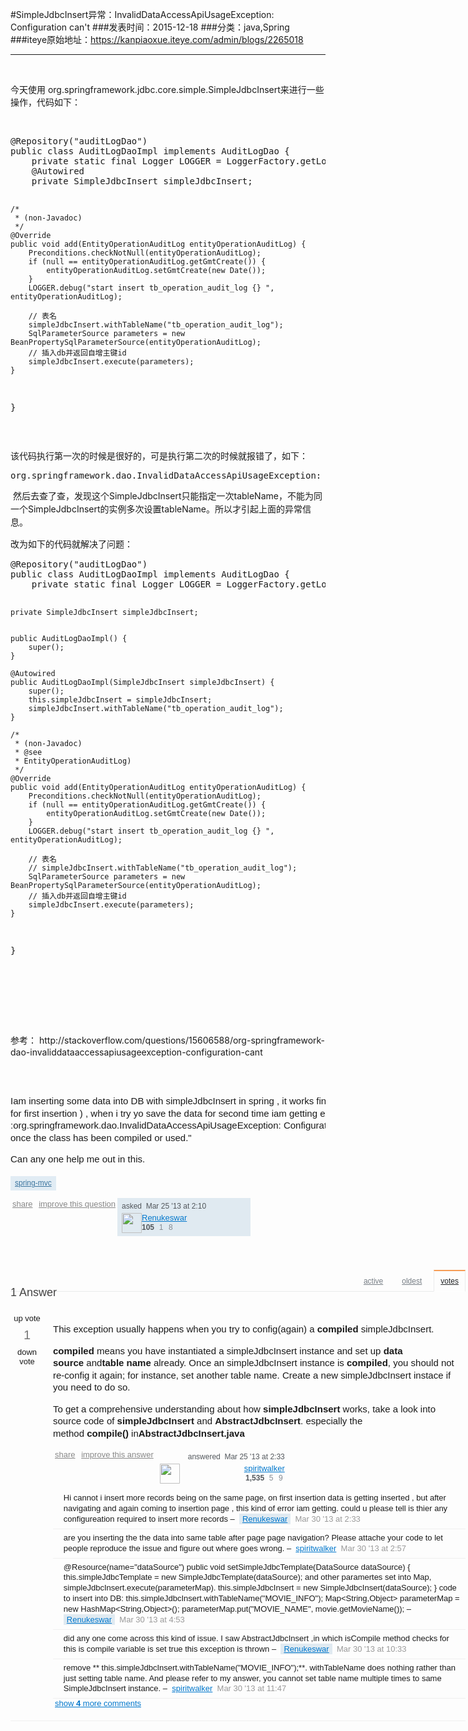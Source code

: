 #SimpleJdbcInsert异常：InvalidDataAccessApiUsageException: Configuration can't
###发表时间：2015-12-18
###分类：java,Spring
###iteye原始地址：<a href="https://kanpiaoxue.iteye.com/admin/blogs/2265018" target="_blank">https://kanpiaoxue.iteye.com/admin/blogs/2265018</a>

---

<div class="iteye-blog-content-contain" style="font-size: 14px;"> 
 <p>&nbsp;</p> 
 <p>今天使用&nbsp;org.springframework.jdbc.core.simple.SimpleJdbcInsert来进行一些操作，代码如下：</p> 
 <p>&nbsp;</p> 
 <pre name="code" class="java">@Repository("auditLogDao")
public class AuditLogDaoImpl implements AuditLogDao {
    private static final Logger LOGGER = LoggerFactory.getLogger(AuditLogDaoImpl.class);
    @Autowired
    private SimpleJdbcInsert simpleJdbcInsert;

    /*
     * (non-Javadoc)
     */
    @Override
    public void add(EntityOperationAuditLog entityOperationAuditLog) {
        Preconditions.checkNotNull(entityOperationAuditLog);
        if (null == entityOperationAuditLog.getGmtCreate()) {
            entityOperationAuditLog.setGmtCreate(new Date());
        }
        LOGGER.debug("start insert tb_operation_audit_log {} ", entityOperationAuditLog);

        // 表名
        simpleJdbcInsert.withTableName("tb_operation_audit_log");
        SqlParameterSource parameters = new BeanPropertySqlParameterSource(entityOperationAuditLog);
        // 插入db并返回自增主键id
        simpleJdbcInsert.execute(parameters);
    }
}</pre> 
 <p>&nbsp;</p> 
 <p>该代码执行第一次的时候是很好的，可是执行第二次的时候就报错了，如下：</p> 
 <pre name="code" class="java">org.springframework.dao.InvalidDataAccessApiUsageException: Configuration can't be altered once the class has been compiled or used</pre> 
 <p>&nbsp;然后去查了查，发现这个<span style="line-height: 1.5;">SimpleJdbcInsert只能指定一次tableName，不能为同一个</span><span style="line-height: 1.5;">SimpleJdbcInsert的实例多次设置tableName。所以才引起上面的异常信息。</span></p> 
 <p><span style="line-height: 1.5;">改为如下的代码就解决了问题：</span></p> 
 <pre name="code" class="java">@Repository("auditLogDao")
public class AuditLogDaoImpl implements AuditLogDao {
    private static final Logger LOGGER = LoggerFactory.getLogger(AuditLogDaoImpl.class);
    
    private SimpleJdbcInsert simpleJdbcInsert;
    
    
    public AuditLogDaoImpl() {
        super();
    }

    @Autowired
    public AuditLogDaoImpl(SimpleJdbcInsert simpleJdbcInsert) {
        super();
        this.simpleJdbcInsert = simpleJdbcInsert;
        simpleJdbcInsert.withTableName("tb_operation_audit_log");
    }

    /*
     * (non-Javadoc)
     * @see 
     * EntityOperationAuditLog)
     */
    @Override
    public void add(EntityOperationAuditLog entityOperationAuditLog) {
        Preconditions.checkNotNull(entityOperationAuditLog);
        if (null == entityOperationAuditLog.getGmtCreate()) {
            entityOperationAuditLog.setGmtCreate(new Date());
        }
        LOGGER.debug("start insert tb_operation_audit_log {} ", entityOperationAuditLog);

        // 表名
        // simpleJdbcInsert.withTableName("tb_operation_audit_log");
        SqlParameterSource parameters = new BeanPropertySqlParameterSource(entityOperationAuditLog);
        // 插入db并返回自增主键id
        simpleJdbcInsert.execute(parameters);
    }
}</pre> 
 <p><span style="line-height: 1.5;">&nbsp;</span></p> 
 <p>&nbsp;</p> 
 <p>&nbsp;</p> 
 <p><span style="line-height: 1.5;">参考：&nbsp;</span>http://stackoverflow.com/questions/15606588/org-springframework-dao-invaliddataaccessapiusageexception-configuration-cant</p> 
 <p>&nbsp;</p> 
 <div id="question" class="question" style="margin: 0px; padding: 0px; border: 0px; font-size: 13px; clear: both; color: #222426; font-family: Arial, 'Helvetica Neue', Helvetica, sans-serif; line-height: 16.9px;"> 
  <table style="margin: 0px; padding: 0px; border: 0px; border-collapse: collapse; border-spacing: 0px;">
   <tbody style="margin: 0px; padding: 0px; border: 0px;"> 
    <tr style="margin: 0px; padding: 0px; border: 0px;"> 
     <td class="postcell" style="margin: 0px; padding: 0px; border: 0px; font-size: 13px; vertical-align: top;"> 
      <div style="margin: 0px; padding: 0px; border: 0px;"> 
       <div class="post-text" style="margin: 0px 0px 5px; padding: 0px; border: 0px; font-size: 15px; width: 660px; line-height: 1.3;"> 
        <p style="margin-bottom: 1em; border: 0px; clear: both;">Iam inserting some data into DB with simpleJdbcInsert in spring , it works fine for first step (i mean for first insertion ) , when i try yo save the data for second time iam getting exception as :org.springframework.dao.InvalidDataAccessApiUsageException: Configuration can't be altered once the class has been compiled or used."</p> 
        <p style="margin-bottom: 1em; border: 0px; clear: both;">Can any one help me out in this.</p> 
       </div> 
       <div class="post-taglist" style="margin: 0px 0px 10px; padding: 0px; border: 0px; clear: both;">
        <a class="post-tag" style="margin: 2px 2px 2px 0px; padding: 0.4em 0.5em; border: 1px solid #e1ecf4; font-size: 12px; cursor: pointer; color: #39739d; border-radius: 0px; text-align: center; line-height: 1; white-space: nowrap; display: inline-block; background: #e1ecf4;" title="show questions tagged 'spring-mvc'" href="http://stackoverflow.com/questions/tagged/spring-mvc" rel="tag">spring-mvc</a>
       </div> 
       <table class="fw" style="margin: 0px 0px 4px; padding: 0px; border: 0px; border-collapse: collapse; border-spacing: 0px; width: 660px;">
        <tbody style="margin: 0px; padding: 0px; border: 0px;">
         <tr style="margin: 0px; padding: 0px; border: 0px;"> 
          <td class="vt" style="margin: 0px; padding: 0px; border: 0px; font-size: 13px; vertical-align: top;"> 
           <div class="post-menu" style="margin: 0px; padding: 2px 0px 0px; border: 0px;"> 
            <a id="link-post-15606588" class="short-link" style="margin: 0px; padding: 0px 3px 2px; border: 0px; cursor: pointer; color: #888888;" title="short permalink to this question" href="http://stackoverflow.com/q/15606588">share</a>
            <a class="suggest-edit-post" style="margin: 0px; padding: 0px 3px 2px; border: 0px; cursor: pointer; color: #888888;" title="" href="http://stackoverflow.com/posts/15606588/edit">improve this question</a> 
           </div> </td> 
          <td class="post-signature owner" style="margin: 0px; padding: 0px; border: 0px; font-size: 13px; vertical-align: top; width: 200px; background-color: #e0eaf1;"> 
           <div class="user-info " style="margin: 0px; padding: 5px 6px 7px 7px; border: 0px; width: 200px; color: #52575c;"> 
            <div class="user-action-time" style="margin: 1px 0px 4px; padding: 0px; border: 0px; font-size: 12px; white-space: nowrap;">
             asked&nbsp;
             <span class="relativetime" style="margin: 0px; padding: 0px; border: 0px;" title="2013-03-25 02:10:18Z">Mar 25 '13 at 2:10</span> 
            </div> 
            <div class="user-gravatar32" style="margin: 0px; padding: 0px; border: 0px; float: left; width: 32px; height: 32px; border-radius: 1px;"> 
             <div class="gravatar-wrapper-32" style="margin: 0px; padding: 0px; border: 0px; width: 32px; height: 32px; overflow: hidden;">
              <img style="margin: 0px auto; padding: 0px; height: 32px; border-radius: 1px;" src="https://www.gravatar.com/avatar/3d0984bf264589142d40c2facfcc38a5?s=32&amp;d=identicon&amp;r=PG" alt="" width="32" height="32">
             </div> 
            </div> 
            <div class="user-details"> 
             <a style="margin: 0px; padding: 0px; border: 0px; cursor: pointer; color: #0077cc;" href="http://stackoverflow.com/users/883770/renukeswar">Renukeswar</a> 
             <div class="-flair" style="margin: 0px; padding: 0px; border: 0px;"> 
              <span class="reputation-score" style="margin: 0px 2px 0px 0px; padding: 0px; border: 0px; font-size: 12px; font-weight: bold;" title="reputation score " dir="ltr">105</span>
              <span style="margin: 0px 3px 0px 2px; padding: 0px; border: 0px;" title="1 silver badge"><span class="badgecount" style="margin: 0px; padding: 0px; border: 0px; font-size: 12px; color: #848a91;">1</span></span>
              <span style="margin: 0px 3px 0px 2px; padding: 0px; border: 0px;" title="8 bronze badges"><span class="badgecount" style="margin: 0px; padding: 0px; border: 0px; font-size: 12px; color: #848a91;">8</span></span> 
             </div> 
            </div> 
           </div> </td> 
         </tr>
        </tbody>
       </table> 
      </div> </td> 
    </tr> 
    <tr style="margin: 0px; padding: 0px; border: 0px;"> 
     <td class="votecell" style="margin: 0px; padding: 0px 15px 0px 0px; border: 0px; font-size: 13px; vertical-align: top;">&nbsp;</td> 
     <td style="margin: 0px; padding: 0px; border: 0px; font-size: 13px;"> 
      <div id="comments-link-15606588" style="margin: 0px; padding: 0px; border: 0px;">
       <a class="js-add-link comments-link disabled-link " style="margin: 0px; padding: 0px 3px 2px; border: 0px; cursor: pointer; color: #888888;" title="Use comments to ask for more information or suggest improvements. Avoid answering questions in comments.">add a comment</a>
      </div> </td> 
    </tr> 
   </tbody>
  </table> 
 </div> 
 <div id="answers" style="margin: 0px; padding: 10px 0px 0px; border: 0px; font-size: 13px; clear: both; width: 728px; color: #222426; font-family: Arial, 'Helvetica Neue', Helvetica, sans-serif; line-height: 16.9px;"> 
  <a style="margin: 0px; padding: 0px; border: 0px; cursor: pointer; color: #0077cc;" name="tab-top"></a> 
  <div id="answers-header" style="margin: 10px 0px 0px; padding: 0px; border: 0px; width: 728px;"> 
   <div class="subheader answers-subheader" style="margin: 0px 0px 15px; padding: 0px; border-width: 0px 0px 1px; border-bottom-style: solid; border-bottom-color: #eaebec; clear: both; height: 34px;"> 
    <h2 style="margin-bottom: 0px; border: 0px; font-size: 18px; line-height: 1.3; color: #444444; float: left; font-weight: 400;">1 Answer</h2> 
    <div style="margin: 0px; padding: 0px; border: 0px;"> 
     <div id="tabs" style="margin: 0px; padding: 0px; border: 0px; float: right; height: 38px;"> 
      <a style="margin: 0px 8px 0px 0px; padding: 10px; border-width: 2px 1px 1px; border-style: solid; border-color: transparent transparent #eaebec; font-size: 12px; cursor: pointer; color: #767d84; float: left; display: block; line-height: 1;" title="Answers with the latest activity first" href="http://stackoverflow.com/questions/15606588/org-springframework-dao-invaliddataaccessapiusageexception-configuration-cant?answertab=active#tab-top">active</a>
      <a style="margin: 0px 8px 0px 0px; padding: 10px; border-width: 2px 1px 1px; border-style: solid; border-color: transparent transparent #eaebec; font-size: 12px; cursor: pointer; color: #767d84; float: left; display: block; line-height: 1;" title="Answers in the order they were provided" href="http://stackoverflow.com/questions/15606588/org-springframework-dao-invaliddataaccessapiusageexception-configuration-cant?answertab=oldest#tab-top">oldest</a>
      <a class="youarehere" style="margin: 0px; padding: 10px; border-width: 2px 1px 1px; border-style: solid; border-color: #f69c55 #eaebec #ffffff; font-size: 12px; cursor: pointer; color: #222426; float: left; display: block; line-height: 1;" title="Answers with the highest score first" href="http://stackoverflow.com/questions/15606588/org-springframework-dao-invaliddataaccessapiusageexception-configuration-cant?answertab=votes#tab-top">votes</a> 
     </div> 
    </div> 
   </div> 
  </div> 
  <a style="margin: 0px; padding: 0px; border: 0px; cursor: pointer; color: #0077cc;" name="15606749"></a> 
  <div id="answer-15606749" class="answer" style="margin: 0px; padding: 20px 0px; border-width: 0px 0px 1px; border-bottom-style: solid; border-bottom-color: #f0f0f0; width: 728px;"> 
   <table style="margin: 0px; padding: 0px; border: 0px; border-collapse: collapse; border-spacing: 0px;">
    <tbody style="margin: 0px; padding: 0px; border: 0px;"> 
     <tr style="margin: 0px; padding: 0px; border: 0px;"> 
      <td class="votecell" style="margin: 0px; padding: 0px 15px 0px 0px; border: 0px; font-size: 13px; vertical-align: top;"> 
       <div class="vote" style="margin: 0px; padding: 0px; border: 0px; text-align: center; min-width: 46px;"> 
        <a class="vote-up-off" title="This answer is useful">up vote</a>
        <span class="vote-count-post " style="margin: 8px 0px; padding: 0px; border: 0px; font-size: 20px; display: block; color: #777777;">1</span>
        <a class="vote-down-off" title="This answer is not useful">down vote</a> 
       </div> </td> 
      <td class="answercell" style="margin: 0px; padding: 0px; border: 0px; font-size: 13px; vertical-align: top;"> 
       <div class="post-text" style="margin: 0px 0px 5px; padding: 0px; border: 0px; font-size: 15px; width: 660px; line-height: 1.3;"> 
        <p style="margin-bottom: 1em; border: 0px; clear: both;">This exception usually happens when you try to config(again) a&nbsp;<strong style="margin: 0px; padding: 0px; border: 0px;">compiled</strong>&nbsp;simpleJdbcInsert.</p> 
        <p style="margin-bottom: 1em; border: 0px; clear: both;"><strong style="margin: 0px; padding: 0px; border: 0px;">compiled</strong>&nbsp;means you have instantiated a simpleJdbcInsert instance and set up&nbsp;<strong style="margin: 0px; padding: 0px; border: 0px;">data source</strong>&nbsp;and<strong style="margin: 0px; padding: 0px; border: 0px;">table name</strong>&nbsp;already. Once an simpleJdbcInsert instance is&nbsp;<strong style="margin: 0px; padding: 0px; border: 0px;">compiled</strong>, you should not re-config it again; for instance, set another table name. Create a new simpleJdbcInsert instace if you need to do so.</p> 
        <p style="margin-bottom: 1em; border: 0px; clear: both;">To get a comprehensive understanding about how&nbsp;<strong style="margin: 0px; padding: 0px; border: 0px;">simpleJdbcInsert</strong>&nbsp;works, take a look into source code of&nbsp;<strong style="margin: 0px; padding: 0px; border: 0px;">simpleJdbcInsert</strong>&nbsp;and&nbsp;<strong style="margin: 0px; padding: 0px; border: 0px;">AbstractJdbcInsert</strong>. especially the method&nbsp;<strong style="margin: 0px; padding: 0px; border: 0px;">compile()</strong>&nbsp;in<strong style="margin: 0px; padding: 0px; border: 0px;">AbstractJdbcInsert.java</strong></p> 
       </div> 
       <table class="fw" style="margin: 0px 0px 4px; padding: 0px; border: 0px; border-collapse: collapse; border-spacing: 0px; width: 660px;">
        <tbody style="margin: 0px; padding: 0px; border: 0px;">
         <tr style="margin: 0px; padding: 0px; border: 0px;"> 
          <td class="vt" style="margin: 0px; padding: 0px; border: 0px; font-size: 13px; vertical-align: top;"> 
           <div class="post-menu" style="margin: 0px; padding: 2px 0px 0px; border: 0px;"> 
            <a id="link-post-15606749" class="short-link" style="margin: 0px; padding: 0px 3px 2px; border: 0px; cursor: pointer; color: #888888;" title="short permalink to this answer" href="http://stackoverflow.com/a/15606749">share</a>
            <a class="suggest-edit-post" style="margin: 0px; padding: 0px 3px 2px; border: 0px; cursor: pointer; color: #888888;" title="" href="http://stackoverflow.com/posts/15606749/edit">improve this answer</a> 
           </div> </td> 
          <td class="post-signature" style="margin: 0px; padding: 0px; border: 0px; font-size: 13px; vertical-align: top; width: 200px;" align="right"> 
           <div class="user-info " style="margin: 0px; padding: 5px 6px 7px 7px; border: 0px; width: 200px; color: #52575c;"> 
            <div class="user-action-time" style="margin: 1px 0px 4px; padding: 0px; border: 0px; font-size: 12px; white-space: nowrap;">
             answered&nbsp;
             <span class="relativetime" style="margin: 0px; padding: 0px; border: 0px;" title="2013-03-25 02:33:41Z">Mar 25 '13 at 2:33</span> 
            </div> 
            <div class="user-gravatar32" style="margin: 0px; padding: 0px; border: 0px; float: left; width: 32px; height: 32px; border-radius: 1px;"> 
             <div class="gravatar-wrapper-32" style="margin: 0px; padding: 0px; border: 0px; width: 32px; height: 32px; overflow: hidden;">
              <img style="margin: 0px auto; padding: 0px; height: 32px; border-radius: 1px;" src="https://www.gravatar.com/avatar/5d1510d03726199da3896520ee8501c2?s=32&amp;d=identicon&amp;r=PG" alt="" width="32" height="32">
             </div> 
            </div> 
            <div class="user-details"> 
             <a style="margin: 0px; padding: 0px; border: 0px; cursor: pointer; color: #0077cc;" href="http://stackoverflow.com/users/2021142/spiritwalker">spiritwalker</a> 
             <div class="-flair" style="margin: 0px; padding: 0px; border: 0px;"> 
              <span class="reputation-score" style="margin: 0px 2px 0px 0px; padding: 0px; border: 0px; font-size: 12px; font-weight: bold;" title="reputation score " dir="ltr">1,535</span>
              <span style="margin: 0px 3px 0px 2px; padding: 0px; border: 0px;" title="5 silver badges"><span class="badgecount" style="margin: 0px; padding: 0px; border: 0px; font-size: 12px; color: #848a91;">5</span></span>
              <span style="margin: 0px 3px 0px 2px; padding: 0px; border: 0px;" title="9 bronze badges"><span class="badgecount" style="margin: 0px; padding: 0px; border: 0px; font-size: 12px; color: #848a91;">9</span></span> 
             </div> 
            </div> 
           </div> </td> 
         </tr>
        </tbody>
       </table> </td> 
     </tr> 
     <tr style="margin: 0px; padding: 0px; border: 0px;"> 
      <td class="votecell" style="margin: 0px; padding: 0px 15px 0px 0px; border: 0px; font-size: 13px; vertical-align: top;">&nbsp;</td> 
      <td style="margin: 0px; padding: 0px; border: 0px; font-size: 13px;"> 
       <div id="comments-15606749" class="comments "> 
        <table style="margin: 0px; padding: 0px; border: 0px; border-collapse: collapse; border-spacing: 0px; width: 660px;">
         <tbody style="margin: 0px; padding: 0px; border: 0px;"> 
          <tr id="comment-22319402" class="comment " style="margin: 0px; padding: 0px; border: 0px;"> 
           <td style="margin: 0px; padding: 6px 6px 6px 0px; border-width: 0px 0px 1px; border-bottom-style: solid; border-bottom-color: #f0f0f0; font-size: 13px; line-height: 1.3; vertical-align: top;"> 
            <table style="margin: 0px; padding: 0px; border: 0px; border-collapse: collapse; border-spacing: 0px;">
             <tbody style="margin: 0px; padding: 0px; border: 0px;">
              <tr style="margin: 0px; padding: 0px; border: 0px;"> 
               <td class=" comment-score" style="margin: 0px; padding: 0px; border: 0px; font-size: 13px;">&nbsp;&nbsp;</td> 
               <td style="margin: 0px; padding: 0px; border: 0px; font-size: 13px;">&nbsp;</td> 
              </tr>
             </tbody>
            </table> </td> 
           <td class="comment-text" style="margin: 0px; padding: 6px 6px 6px 0px; border-width: 0px 0px 1px; border-bottom-style: solid; border-bottom-color: #f0f0f0; font-size: 13px; vertical-align: top; line-height: 1.3;"> 
            <div class="comment-body" style="margin: 0px; padding: 0px; border: 0px;"> 
             <span class="comment-copy" style="margin: 0px; padding: 0px; border: 0px;">Hi cannot i insert more records being on the same page, on first insertion data is getting inserted , but after navigating and again coming to insertion page , this kind of error iam getting. could u please tell is thier any configureation required to insert more records</span>&nbsp;–&nbsp;
             <a class="comment-user owner" style="margin: 0px; padding: 1px 5px; border: 0px; cursor: pointer; color: #0077cc; white-space: nowrap; background-color: #e0eaf1;" title="105 reputation" href="http://stackoverflow.com/users/883770/renukeswar">Renukeswar</a>&nbsp;
             <span class="comment-date" style="margin: 0px; padding: 0px; border-top-width: 0px; border-right-width: 0px; border-left-width: 0px; border-bottom-style: none; border-color: initial; color: #999999;" dir="ltr"><span class="relativetime-clean" style="margin: 0px; padding: 0px; border: 0px;" title="2013-03-30 02:33:57Z">Mar 30 '13 at 2:33</span></span> 
            </div> </td> 
          </tr> 
          <tr id="comment-22319673" class="comment " style="margin: 0px; padding: 0px; border: 0px;"> 
           <td style="margin: 0px; padding: 6px 6px 6px 0px; border-width: 0px 0px 1px; border-bottom-style: solid; border-bottom-color: #f0f0f0; font-size: 13px; line-height: 1.3; vertical-align: top;"> 
            <table style="margin: 0px; padding: 0px; border: 0px; border-collapse: collapse; border-spacing: 0px;">
             <tbody style="margin: 0px; padding: 0px; border: 0px;">
              <tr style="margin: 0px; padding: 0px; border: 0px;"> 
               <td class=" comment-score" style="margin: 0px; padding: 0px; border: 0px; font-size: 13px;">&nbsp;&nbsp;</td> 
               <td style="margin: 0px; padding: 0px; border: 0px; font-size: 13px;">&nbsp;</td> 
              </tr>
             </tbody>
            </table> </td> 
           <td class="comment-text" style="margin: 0px; padding: 6px 6px 6px 0px; border-width: 0px 0px 1px; border-bottom-style: solid; border-bottom-color: #f0f0f0; font-size: 13px; vertical-align: top; line-height: 1.3;"> 
            <div class="comment-body" style="margin: 0px; padding: 0px; border: 0px;"> 
             <span class="comment-copy" style="margin: 0px; padding: 0px; border: 0px;">are you inserting the the data into same table after page page navigation? Please attache your code to let people reproduce the issue and figure out where goes wrong.</span>&nbsp;–&nbsp;
             <a class="comment-user" style="margin: 0px; padding: 0px; border: 0px; cursor: pointer; color: #0077cc; white-space: nowrap;" title="1535 reputation" href="http://stackoverflow.com/users/2021142/spiritwalker">spiritwalker</a>&nbsp;
             <span class="comment-date" style="margin: 0px; padding: 0px; border-top-width: 0px; border-right-width: 0px; border-left-width: 0px; border-bottom-style: none; border-color: initial; color: #999999;" dir="ltr"><span class="relativetime-clean" style="margin: 0px; padding: 0px; border: 0px;" title="2013-03-30 02:57:50Z">Mar 30 '13 at 2:57</span></span> 
            </div> </td> 
          </tr> 
          <tr id="comment-22320807" class="comment " style="margin: 0px; padding: 0px; border: 0px;"> 
           <td style="margin: 0px; padding: 6px 6px 6px 0px; border-width: 0px 0px 1px; border-bottom-style: solid; border-bottom-color: #f0f0f0; font-size: 13px; line-height: 1.3; vertical-align: top;"> 
            <table style="margin: 0px; padding: 0px; border: 0px; border-collapse: collapse; border-spacing: 0px;">
             <tbody style="margin: 0px; padding: 0px; border: 0px;">
              <tr style="margin: 0px; padding: 0px; border: 0px;"> 
               <td class=" comment-score" style="margin: 0px; padding: 0px; border: 0px; font-size: 13px;">&nbsp;&nbsp;</td> 
               <td style="margin: 0px; padding: 0px; border: 0px; font-size: 13px;">&nbsp;</td> 
              </tr>
             </tbody>
            </table> </td> 
           <td class="comment-text" style="margin: 0px; padding: 6px 6px 6px 0px; border-width: 0px 0px 1px; border-bottom-style: solid; border-bottom-color: #f0f0f0; font-size: 13px; vertical-align: top; line-height: 1.3;"> 
            <div class="comment-body" style="margin: 0px; padding: 0px; border: 0px;"> 
             <span class="comment-copy" style="margin: 0px; padding: 0px; border: 0px;">@Resource(name="dataSource") public void setSimpleJdbcTemplate(DataSource dataSource) { this.simpleJdbcTemplate = new SimpleJdbcTemplate(dataSource); and other paramertes set into Map, simpleJdbcInsert.execute(parameterMap). this.simpleJdbcInsert = new SimpleJdbcInsert(dataSource); } code to insert into DB: this.simpleJdbcInsert.withTableName("MOVIE_INFO"); Map&lt;String,Object&gt; parameterMap = new HashMap&lt;String,Object&gt;(); parameterMap.put("MOVIE_NAME", movie.getMovieName());</span>&nbsp;–&nbsp;
             <a class="comment-user owner" style="margin: 0px; padding: 1px 5px; border: 0px; cursor: pointer; color: #0077cc; white-space: nowrap; background-color: #e0eaf1;" title="105 reputation" href="http://stackoverflow.com/users/883770/renukeswar">Renukeswar</a>&nbsp;
             <span class="comment-date" style="margin: 0px; padding: 0px; border-top-width: 0px; border-right-width: 0px; border-left-width: 0px; border-bottom-style: none; border-color: initial; color: #999999;" dir="ltr"><span class="relativetime-clean" style="margin: 0px; padding: 0px; border: 0px;" title="2013-03-30 04:53:08Z">Mar 30 '13 at 4:53</span></span>&nbsp;
            </div> </td> 
          </tr> 
          <tr id="comment-22324834" class="comment " style="margin: 0px; padding: 0px; border: 0px;"> 
           <td style="margin: 0px; padding: 6px 6px 6px 0px; border-width: 0px 0px 1px; border-bottom-style: solid; border-bottom-color: #f0f0f0; font-size: 13px; line-height: 1.3; vertical-align: top;"> 
            <table style="margin: 0px; padding: 0px; border: 0px; border-collapse: collapse; border-spacing: 0px;">
             <tbody style="margin: 0px; padding: 0px; border: 0px;">
              <tr style="margin: 0px; padding: 0px; border: 0px;"> 
               <td class=" comment-score" style="margin: 0px; padding: 0px; border: 0px; font-size: 13px;">&nbsp;&nbsp;</td> 
               <td style="margin: 0px; padding: 0px; border: 0px; font-size: 13px;">&nbsp;</td> 
              </tr>
             </tbody>
            </table> </td> 
           <td class="comment-text" style="margin: 0px; padding: 6px 6px 6px 0px; border-width: 0px 0px 1px; border-bottom-style: solid; border-bottom-color: #f0f0f0; font-size: 13px; vertical-align: top; line-height: 1.3;"> 
            <div class="comment-body" style="margin: 0px; padding: 0px; border: 0px;"> 
             <span class="comment-copy" style="margin: 0px; padding: 0px; border: 0px;">did any one come across this kind of issue. I saw AbstractJdbcInsert ,in which isCompile method checks for this is compile variable is set true this exception is thrown</span>&nbsp;–&nbsp;
             <a class="comment-user owner" style="margin: 0px; padding: 1px 5px; border: 0px; cursor: pointer; color: #0077cc; white-space: nowrap; background-color: #e0eaf1;" title="105 reputation" href="http://stackoverflow.com/users/883770/renukeswar">Renukeswar</a>&nbsp;
             <span class="comment-date" style="margin: 0px; padding: 0px; border-top-width: 0px; border-right-width: 0px; border-left-width: 0px; border-bottom-style: none; border-color: initial; color: #999999;" dir="ltr"><span class="relativetime-clean" style="margin: 0px; padding: 0px; border: 0px;" title="2013-03-30 10:33:43Z">Mar 30 '13 at 10:33</span></span> 
            </div> </td> 
          </tr> 
          <tr id="comment-22326038" class="comment " style="margin: 0px; padding: 0px; border: 0px;"> 
           <td style="margin: 0px; padding: 6px 6px 6px 0px; border-width: 0px 0px 1px; border-bottom-style: solid; border-bottom-color: #f0f0f0; font-size: 13px; line-height: 1.3; vertical-align: top;"> 
            <table style="margin: 0px; padding: 0px; border: 0px; border-collapse: collapse; border-spacing: 0px;">
             <tbody style="margin: 0px; padding: 0px; border: 0px;">
              <tr style="margin: 0px; padding: 0px; border: 0px;"> 
               <td class=" comment-score" style="margin: 0px; padding: 0px; border: 0px; font-size: 13px;">&nbsp;&nbsp;</td> 
               <td style="margin: 0px; padding: 0px; border: 0px; font-size: 13px;">&nbsp;</td> 
              </tr>
             </tbody>
            </table> </td> 
           <td class="comment-text" style="margin: 0px; padding: 6px 6px 6px 0px; border-width: 0px 0px 1px; border-bottom-style: solid; border-bottom-color: #f0f0f0; font-size: 13px; vertical-align: top; line-height: 1.3;"> 
            <div class="comment-body" style="margin: 0px; padding: 0px; border: 0px;"> 
             <span class="comment-copy" style="margin: 0px; padding: 0px; border: 0px;">remove ** this.simpleJdbcInsert.withTableName("MOVIE_INFO");**. withTableName does nothing rather than just setting table name. And please refer to my answer, you cannot set table name multiple times to same SimpleJdbcInsert instance.</span>&nbsp;–&nbsp;
             <a class="comment-user" style="margin: 0px; padding: 0px; border: 0px; cursor: pointer; color: #0077cc; white-space: nowrap;" title="1535 reputation" href="http://stackoverflow.com/users/2021142/spiritwalker">spiritwalker</a>&nbsp;
             <span class="comment-date" style="margin: 0px; padding: 0px; border-top-width: 0px; border-right-width: 0px; border-left-width: 0px; border-bottom-style: none; border-color: initial; color: #999999;" dir="ltr"><span class="relativetime-clean" style="margin: 0px; padding: 0px; border: 0px;" title="2013-03-30 11:47:32Z">Mar 30 '13 at 11:47</span></span>&nbsp;
            </div> </td> 
          </tr> 
         </tbody>
        </table> 
       </div> 
       <div id="comments-link-15606749" style="margin: 0px; padding: 0px; border: 0px;">
        <a class="js-show-link comments-link " style="margin: 0px; padding: 0px 3px 2px; border: 0px; cursor: pointer; color: #0077cc;" title="expand to show all comments on this post" href="http://stackoverflow.com/questions/15606588/org-springframework-dao-invaliddataaccessapiusageexception-configuration-cant">show&nbsp;<strong style="margin: 0px; padding: 0px; border: 0px;">4</strong>&nbsp;more comments</a>
       </div> </td> 
     </tr> 
    </tbody>
   </table> 
  </div> 
 </div> 
 <p>&nbsp;</p> 
 <p>&nbsp;</p> 
 <p>&nbsp;</p> 
</div>